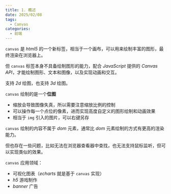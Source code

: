 ```yaml
---
title: 1. 概述
date: 2025/02/08
tags:
  - Canvas
categories:
  - 前端
---
```


`canvas` 是 _html5_ 的一个新标签，相当于一个画布，可以用来绘制丰富的图形，最终渲染在浏览器上。

但 `canvas` 标签本身不具备绘制图形的能力，配合 _JavaScript_ 提供的 _Canvas API_，才能绘制图形、文本和图像，以及实现动画和交互。

支持 _2d_ 绘图，也支持 _3d_ 绘图。

`canvas` 绘制的是一个**位图**

- 缩放会导致图像失真，所以需要注意缩放比例的控制
- 可以操作每一个点位的像素，进而实现高度自定义的图形绘制和动画效果
- 相当于 `img` 引入的图片，可以右键另存

`canvas` 绘制的内容不属于 _dom_ 元素，通常比 _dom_ 元素绘制的方式有更高的渲染能力。

但也存在一些问题，比如无法在浏览器查看器中查找，也无法支持鼠标监听，但可以实现类似的效果。

`canvas` 应用领域：

- 可视化图表（_echarts_ 就是基于 `canvas` 实现）
- _h5_ 游戏制作
- _banner_ 广告
